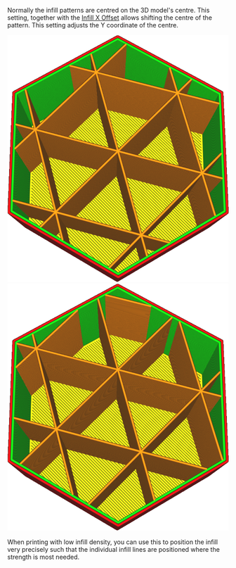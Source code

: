 Normally the infill patterns are centred on the 3D model's centre. This setting, together with the [Infill X Offset](infill_offset_x) allows shifting the centre of the pattern. This setting adjusts the Y coordinate of the centre.

![Infill is centred](images/infill_offset_xy_0.png)
![Shifted 5mm up](images/infill_offset_y_5.png)

When printing with low infill density, you can use this to position the infill very precisely such that the individual infill lines are positioned where the strength is most needed.